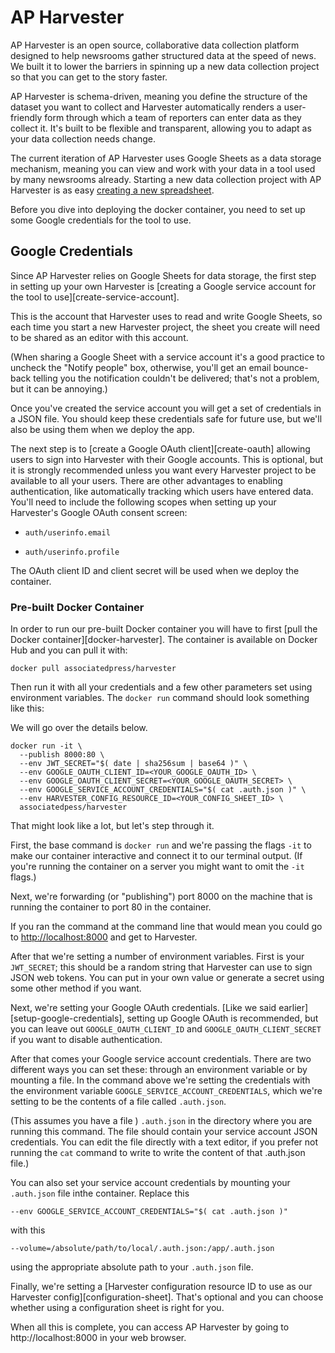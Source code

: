 AP Harvester
============

AP Harvester is an open source, collaborative data collection platform designed
to help newsrooms gather structured data at the speed of news. We built it to
lower the barriers in spinning up a new data collection project so that you can
get to the story faster.

AP Harvester is schema-driven, meaning you define the structure of the dataset
you want to collect and Harvester automatically renders a user-friendly form
through which a team of reporters can enter data as they collect it. It's built
to be flexible and transparent, allowing you to adapt as your data collection
needs change.

The current iteration of AP Harvester uses Google Sheets as a data storage
mechanism, meaning you can view and work with your data in a tool used by many
newsrooms already. Starting a new data collection project with AP Harvester is
as easy [creating a new spreadsheet][sheet-new].

[sheet-new]: https://sheets.new

Before you dive into deploying the docker container, you need to set up some Google
credentials for the tool to use.

## Google Credentials

Since AP Harvester relies on Google Sheets for data storage, the first step in
setting up your own Harvester is [creating a Google service account for the
tool to use][create-service-account]. 

This is the account that Harvester uses to read and write Google Sheets, so each time you start a new Harvester project, the sheet you create will need to be shared as an editor with this account. 

(When sharing a Google Sheet with a service account it's a good practice to uncheck the "Notify people" box, otherwise, you'll get an email bounce-back telling you the notification couldn't be delivered; that's not a problem, but it can be annoying.) 

Once you've created the service account you will get a set of credentials in a JSON file. You should keep these credentials safe for future use, but we'll also be using them when we deploy the app.

The next step is to [create a Google OAuth client][create-oauth] allowing users 
to sign into Harvester with their Google accounts. This is optional, but it is strongly recommended unless you want every Harvester project to be available to all your users. There are other advantages to enabling authentication, like automatically tracking which users have entered data. You'll need to include the following scopes when setting up your Harvester's Google OAuth consent screen:

* `auth/userinfo.email`

* `auth/userinfo.profile`

The OAuth client ID and client secret will be used when we deploy the container.

### Pre-built Docker Container

In order to run our pre-built Docker container you will have to first [pull the
Docker container][docker-harvester]. The container is available on Docker Hub and you can pull it with:

```shell
docker pull associatedpress/harvester
```

Then run it with all your credentials and a few other parameters set
using environment variables. The `docker run` command should look something like this:

We will go over the details below.

```shell
docker run -it \
  --publish 8000:80 \
  --env JWT_SECRET="$( date | sha256sum | base64 )" \
  --env GOOGLE_OAUTH_CLIENT_ID=<YOUR_GOOGLE_OAUTH_ID> \
  --env GOOGLE_OAUTH_CLIENT_SECRET=<YOUR_GOOGLE_OAUTH_SECRET> \
  --env GOOGLE_SERVICE_ACCOUNT_CREDENTIALS="$( cat .auth.json )" \
  --env HARVESTER_CONFIG_RESOURCE_ID=<YOUR_CONFIG_SHEET_ID> \
  associatedpess/harvester
```

That might look like a lot, but let's step through it. 

First, the base command is `docker run` and we're passing the flags `-it` to make our container interactive and connect it to our terminal output. (If you're running the container on a server you might want to omit the `-it` flags.)

Next, we're forwarding (or "publishing") port 8000 on the machine that is
running the container to port 80 in the container. 

If you ran the command at the command line that would mean you could go to
[http://localhost:8000](http://localhost:8000) and get to Harvester.

After that we're setting a number of environment variables. First is your `JWT_SECRET`; this should be a random string that Harvester can use to sign JSON web tokens. You can put in your own value or generate a secret using some other method if you want.

Next, we're setting your Google OAuth credentials. [Like we said earlier][setup-google-credentials], setting up Google OAuth is recommended, but you can leave out `GOOGLE_OAUTH_CLIENT_ID` and `GOOGLE_OAUTH_CLIENT_SECRET` if you want to disable authentication.

After that comes your Google service account credentials. There are two different ways you can set these: through an environment variable or by mounting a file. In the command above we're setting the credentials with the environment variable `GOOGLE_SERVICE_ACCOUNT_CREDENTIALS`, which we're setting to be the contents of a file called `.auth.json`. 

(This assumes you have a file ) `.auth.json` in the directory where you are running this command. The file should contain your service account JSON credentials. You can edit the file directly with a text editor, if you prefer not running the `cat` command to write to write the content of that .auth.json file.)

You can also set your service account credentials by mounting your `.auth.json` file inthe container. Replace this

```shell
--env GOOGLE_SERVICE_ACCOUNT_CREDENTIALS="$( cat .auth.json )"
```

with this

```shell
--volume=/absolute/path/to/local/.auth.json:/app/.auth.json
```

using the appropriate absolute path to your `.auth.json` file.

Finally, we're setting a [Harvester configuration resource ID to use as our Harvester config][configuration-sheet]. That's optional and you can choose whether using a configuration sheet is right for you.

When all this is complete, you can access AP Harvester by going to http://localhost:8000 in your web browser.


